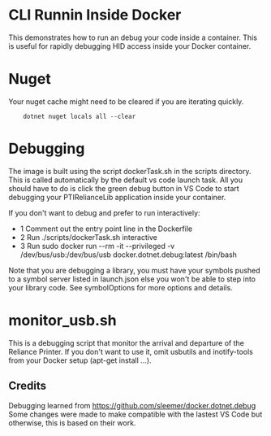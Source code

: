 # CLI Runnin Inside Docker
This demonstrates how to run an debug your code inside a container. This is useful for rapidly debugging HID access inside your Docker container.

# Nuget
Your nuget cache might need to be cleared if you are iterating quickly.
```
    dotnet nuget locals all --clear
```

# Debugging
The image is built using the script dockerTask.sh in the scripts directory. This is called automatically by the default vs code launch task. All you should have to do is click the green debug button in VS Code to start debugging your PTIRelianceLib application inside your container.

If you don't want to debug and prefer to run interactively:
- 1 Comment out the entry point line in the Dockerfile
- 2 Run ./scripts/dockerTask.sh interactive
- 3 Run sudo docker run --rm -it --privileged -v /dev/bus/usb:/dev/bus/usb docker.dotnet.debug:latest /bin/bash

Note that you are debugging a library, you must have your symbols pushed to a symbol server listed in launch.json else you won't be able to step into your library code. See symbolOptions for more options and details.

# monitor_usb.sh
This is a debugging script that monitor the arrival and departure of the Reliance Printer. If you don't want to use it, omit usbutils and inotify-tools from your Docker setup (apt-get install ...).

## Credits
Debugging learned from https://github.com/sleemer/docker.dotnet.debug
Some changes were made to make compatible with the lastest VS Code but otherwise, this is based on their work.
